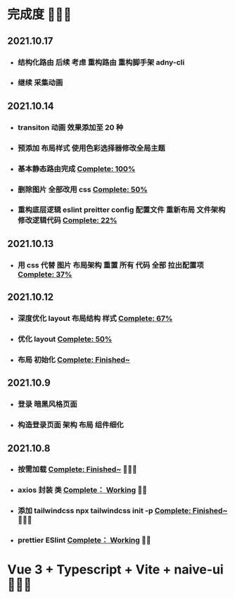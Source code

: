 # 完成度 🚀🚀🚀


## 2021.10.17

- ### 结构化路由 后续 考虑 重构路由  重构脚手架 adny-cli
- ### 继续 采集动画 

## 2021.10.14

- ### transiton 动画 效果添加至 20 种
- ### 预添加 布局样式 使用色彩选择器修改全局主题
- ### 基本静态路由完成 [Complete: 100%](https://)
- ### 删除图片 全部改用 css [Complete: 50%](https://)
- ### 重构底层逻辑 eslint preitter config 配置文件 重新布局 文件架构 修改逻辑代码 [Complete: 22%](https://)

## 2021.10.13

- ### 用 css 代替 图片 布局架构 重置 所有 代码 全部 拉出配置项 [Complete: 37%](https://)

## 2021.10.12

- ### 深度优化 layout 布局结构 样式 [Complete: 67%](https://)
- ### 优化 layout [Complete: 50%](https://)
- ### 布局 初始化 [Complete: Finished~](https://)

## 2021.10.9

- ### 登录 暗黑风格页面
- ### 构造登录页面 架构 布局 组件细化

## 2021.10.8

- ### 按需加载 [Complete: Finished~](https://) 🧑🏼‍🚀
- ### axios 封装 类 [Complete： Working](https://) 🧑🏼
- ### 添加 tailwindcss npx tailwindcss init -p [Complete: Finished~](https://) 🧑🏼‍🚀
- ### prettier ESlint [Complete： Working](https://) 🧑🏼

# Vue 3 + Typescript + Vite + naive-ui 🚀🚀🚀

<!-- This template should help get you started developing with Vue 3 and Typescript in Vite. The template uses Vue 3 `<script setup>` SFCs, check out the [script setup docs](https://v3.vuejs.org/api/sfc-script-setup.html#sfc-script-setup) to learn more.

## Recommended IDE Setup

- [VSCode](https://code.visualstudio.com/) + [Volar](https://marketplace.visualstudio.com/items?itemName=johnsoncodehk.volar)

## Type Support For `.vue` Imports in TS

Since TypeScript cannot handle type information for `.vue` imports, they are shimmed to be a generic Vue component type by default. In most cases this is fine if you don't really care about component prop types outside of templates. However, if you wish to get actual prop types in `.vue` imports (for example to get props validation when using manual `h(...)` calls), you can enable Volar's `.vue` type support plugin by running `Volar: Switch TS Plugin on/off` from VSCode command palette. -->
